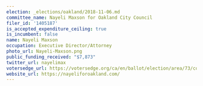```yaml
---
election: _elections/oakland/2018-11-06.md
committee_name: Nayeli Maxson for Oakland City Council
filer_id: '1405187'
is_accepted_expenditure_ceiling: true
is_incumbent: false
name: Nayeli Maxson
occupation: Executive Director/Attorney
photo_url: Nayeli-Maxson.png
public_funding_received: "$7,873"
twitter_url: nayelimax
votersedge_url: https://votersedge.org/ca/en/ballot/election/area/73/contests/contest/17340/candidate/139758?&county=alameda%20county&election_authority_id=1
website_url: https://nayeliforoakland.com/
---
```

